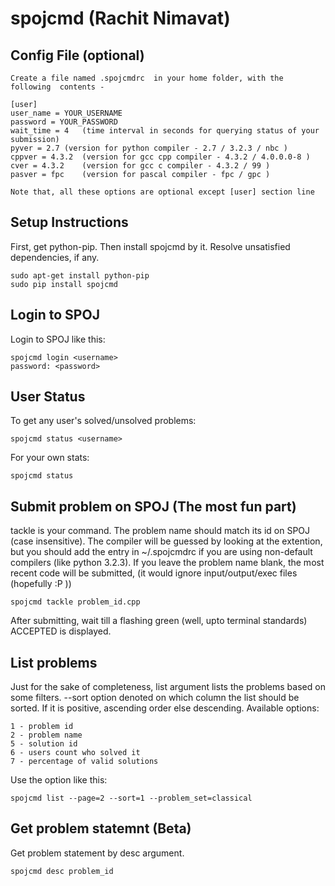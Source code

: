 spojcmd  (Rachit Nimavat)
=========================


Config File (optional)
---------------
	Create a file named .spojcmdrc  in your home folder, with the following  contents -

	[user]
	user_name = YOUR_USERNAME
	password = YOUR_PASSWORD
	wait_time = 4	(time interval in seconds for querying status of your submission)
	pyver = 2.7	(version for python compiler - 2.7 / 3.2.3 / nbc )
	cppver = 4.3.2	(version for gcc cpp compiler - 4.3.2 / 4.0.0.0-8 )
	cver = 4.3.2	(version for gcc c compiler - 4.3.2 / 99 )
	pasver = fpc	(version for pascal compiler - fpc / gpc )

	Note that, all these options are optional except [user] section line


Setup Instructions
--------------

First, get python-pip. Then install spojcmd by it. Resolve unsatisfied dependencies, if any.

    sudo apt-get install python-pip
    sudo pip install spojcmd


Login to SPOJ
---------------

Login to SPOJ like this:

	spojcmd login <username>
	password: <password>


User Status
---------------------

To get any user's solved/unsolved problems:

	spojcmd status <username>

For your own stats:

	spojcmd status
	


Submit problem on SPOJ (The most fun part)
--------------

tackle is your command. The problem name should match its id on SPOJ (case insensitive). The compiler will be guessed by looking at the extention, but you should add the entry in ~/.spojcmdrc if you are using non-default compilers (like python 3.2.3). If you leave the problem name blank, the most recent code will be submitted, (it would ignore input/output/exec files (hopefully :P ))

	spojcmd tackle problem_id.cpp

After submitting, wait till a flashing green (well, upto terminal standards) ACCEPTED is displayed.


List problems
---------

Just for the sake of completeness, list argument lists the problems based on some filters. --sort option denoted on which column the list should be sorted. If it is positive, ascending order else descending. Available options: 

	1 - problem id
	2 - problem name
	5 - solution id
	6 - users count who solved it
	7 - percentage of valid solutions

Use the option like this:

    spojcmd list --page=2 --sort=1 --problem_set=classical


Get problem statemnt (Beta)
--------------------

Get problem statement by desc argument.

    spojcmd desc problem_id

